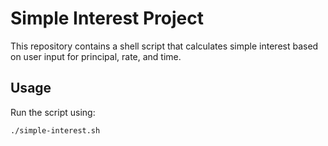 # Simple Interest Project

This repository contains a shell script that calculates simple interest based on user input for principal, rate, and time.

## Usage
Run the script using:
```bash
./simple-interest.sh
